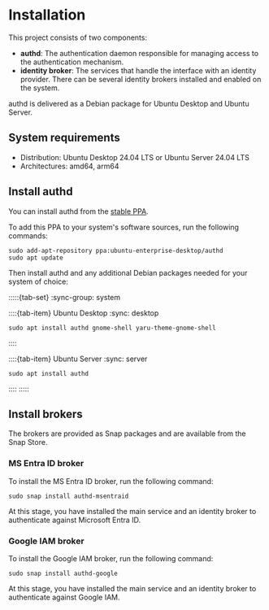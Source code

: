 # Installation

This project consists of two components:
* **authd**: The authentication daemon responsible for managing access to the authentication mechanism.
* **identity broker**: The services that handle the interface with an identity provider. There can be several identity brokers installed and enabled on the system.

authd is delivered as a Debian package for Ubuntu Desktop and Ubuntu Server.

## System requirements

* Distribution: Ubuntu Desktop 24.04 LTS or Ubuntu Server 24.04 LTS
* Architectures: amd64, arm64

## Install authd

You can install authd from the [stable PPA](https://launchpad.net/~ubuntu-enterprise-desktop/+archive/ubuntu/authd).

To add this PPA to your system's software sources, run the following commands:

```shell
sudo add-apt-repository ppa:ubuntu-enterprise-desktop/authd
sudo apt update
```

Then install authd and any additional Debian packages needed for your system of
choice:

:::::{tab-set}
:sync-group: system

::::{tab-item} Ubuntu Desktop
:sync: desktop

```shell
sudo apt install authd gnome-shell yaru-theme-gnome-shell
```
::::

::::{tab-item} Ubuntu Server
:sync: server

```shell
sudo apt install authd
```
::::
:::::

## Install brokers

The brokers are provided as Snap packages and are available from the Snap
Store.

### MS Entra ID broker

To install the MS Entra ID broker, run the following command:

```shell
sudo snap install authd-msentraid
```

At this stage, you have installed the main service and an identity broker to
authenticate against Microsoft Entra ID.

### Google IAM broker

To install the Google IAM broker, run the following command:

```shell
sudo snap install authd-google
```

At this stage, you have installed the main service and an identity broker to
authenticate against Google IAM.
